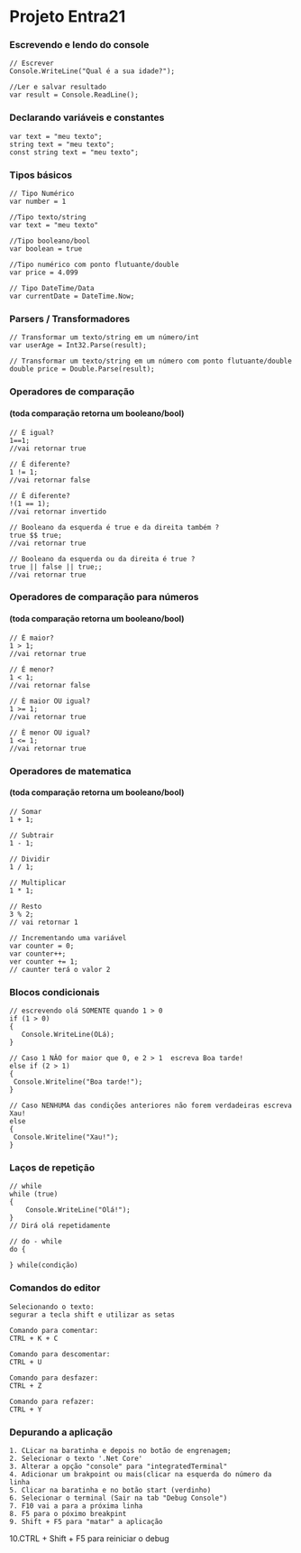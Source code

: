 # Projeto Entra21

### Escrevendo e lendo do console 
    // Escrever 
    Console.WriteLine("Qual é a sua idade?");

    //Ler e salvar resultado
    var result = Console.ReadLine();

### Declarando variáveis e constantes 
    var text = "meu texto";
    string text = "meu texto";
    const string text = "meu texto";


### Tipos básicos
    // Tipo Numérico 
    var number = 1

    //Tipo texto/string
    var text = "meu texto"

    //Tipo booleano/bool
    var boolean = true  

    //Tipo numérico com ponto flutuante/double
    var price = 4.099

    // Tipo DateTime/Data
    var currentDate = DateTime.Now;

### Parsers / Transformadores 
    // Transformar um texto/string em um número/int
    var userAge = Int32.Parse(result); 

    // Transformar um texto/string em um número com ponto flutuante/double
    double price = Double.Parse(result);


### Operadores de comparação 
#### (toda comparação retorna um booleano/bool)
    // È igual?
    1==1;
    //vai retornar true

    // É diferente?
    1 != 1;
    //vai retornar false 
 
    // È diferente?
    !(1 == 1);
    //vai retornar invertido

    // Booleano da esquerda é true e da direita também ?
    true $$ true;
    //vai retornar true

    // Booleano da esquerda ou da direita é true ?
    true || false || true;;
    //vai retornar true

### Operadores de comparação para números 
#### (toda comparação retorna um booleano/bool)
    // É maior?
    1 > 1;
    //vai retornar true

    // É menor?
    1 < 1;
    //vai retornar false 
 
    // È maior OU igual?
    1 >= 1;
    //vai retornar true

    // È menor OU igual?
    1 <= 1;
    //vai retornar true


### Operadores de matematica
#### (toda comparação retorna um booleano/bool)
    // Somar
    1 + 1;

    // Subtrair
    1 - 1;
 
    // Dividir
    1 / 1;
    
    // Multiplicar
    1 * 1;
   
    // Resto
    3 % 2;
    // vai retornar 1

    // Incrementando uma variável 
    var counter = 0;
    var counter++;
    ver counter += 1;
    // caunter terá o valor 2

### Blocos condicionais 
    // escrevendo olá SOMENTE quando 1 > 0
    if (1 > 0)
    {
       Console.WriteLine(OLá);
    }

    // Caso 1 NÂO for maior que 0, e 2 > 1  escreva Boa tarde!
    else if (2 > 1)
    {
     Console.Writeline("Boa tarde!");
    }

    // Caso NENHUMA das condições anteriores não forem verdadeiras escreva 
    Xau!
    else 
    {
     Console.Writeline("Xau!");
    }

### Laços de repetição
    // while
    while (true)
    {
        Console.WriteLine("Olá!");
    }
    // Dirá olá repetidamente

    // do - while
    do {

    } while(condição)


### Comandos do editor
    Selecionando o texto:  
    segurar a tecla shift e utilizar as setas 

    Comando para comentar:  
    CTRL + K + C

    Comando para descomentar:
    CTRL + U

    Comando para desfazer:
    CTRL + Z

    Comando para refazer:
    CTRL + Y

### Depurando a aplicação

    1. CLicar na baratinha e depois no botão de engrenagem;
    2. Selecionar o texto '.Net Core'
    3. Alterar a opção "console" para "integratedTerminal"
    4. Adicionar um brakpoint ou mais(clicar na esquerda do número da linha
    5. Clicar na baratinha e no botão start (verdinho)
    6. Selecionar o terminal (Sair na tab "Debug Console")
    7. F10 vai a para a próxima linha 
    8. F5 para o póximo breakpint 
    9. Shift + F5 para "matar" a aplicação
   10.CTRL + Shift + F5 para reiniciar o debug